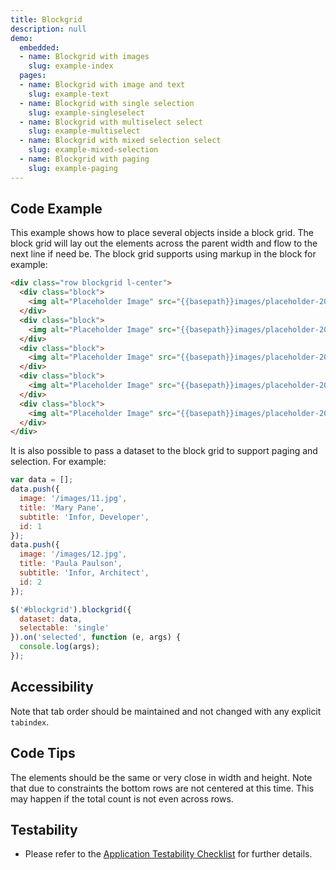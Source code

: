 ```yaml
---
title: Blockgrid
description: null
demo:
  embedded:
  - name: Blockgrid with images
    slug: example-index
  pages:
  - name: Blockgrid with image and text
    slug: example-text
  - name: Blockgrid with single selection
    slug: example-singleselect
  - name: Blockgrid with multiselect select
    slug: example-multiselect
  - name: Blockgrid with mixed selection select
    slug: example-mixed-selection
  - name: Blockgrid with paging
    slug: example-paging
---
```


## Code Example

This example shows how to place several objects inside a block grid. The block grid will lay out the elements across the parent width and flow to the next line if need be. The block grid supports using markup in the block for example:

```html
<div class="row blockgrid l-center">
  <div class="block">
    <img alt="Placeholder Image" src="{{basepath}}images/placeholder-200x200.png"/>
  </div>
  <div class="block">
    <img alt="Placeholder Image" src="{{basepath}}images/placeholder-200x200.png"/>
  </div>
  <div class="block">
    <img alt="Placeholder Image" src="{{basepath}}images/placeholder-200x200.png"/>
  </div>
  <div class="block">
    <img alt="Placeholder Image" src="{{basepath}}images/placeholder-200x200.png"/>
  </div>
  <div class="block">
    <img alt="Placeholder Image" src="{{basepath}}images/placeholder-200x200.png"/>
  </div>
</div>
```

It is also possible to pass a dataset to the block grid to support paging and selection. For example:

```javascript
var data = [];
data.push({
  image: '/images/11.jpg',
  title: 'Mary Pane',
  subtitle: 'Infor, Developer',
  id: 1
});
data.push({
  image: '/images/12.jpg',
  title: 'Paula Paulson',
  subtitle: 'Infor, Architect',
  id: 2
});

$('#blockgrid').blockgrid({
  dataset: data,
  selectable: 'single'
}).on('selected', function (e, args) {
  console.log(args);
});
```

## Accessibility

Note that tab order should be maintained and not changed with any explicit `tabindex`.

## Code Tips

The elements should be the same or very close in width and height. Note that due to constraints the bottom rows are not centered at this time. This may happen if the total count is not even across rows.

## Testability

- Please refer to the [Application Testability Checklist](https://design.infor.com/resources/application-testability-checklist) for further details.
